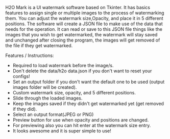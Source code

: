 H2O Mark is a UI watermark software based on Tkinter.
It has basics features to assign single or multiple images to the process of watermarking them.
You can adjust the watermark size,Opacity, and place it in 5 different positions.
The software will create a JSON file to make use of the data that needs for the operation.
It can read or save to this JSON file things like the images that you wish to get watermarked, the watermark will stay
saved and unchanged after closing the program, the images will get removed of the file if they get watermarked.

Features / Instructions:
- Required to load watermark before the image/s.
- Don't delete the data/h2o data.json if you don't want to reset your configs!
- Set an output folder if you don't want the default one to be used (output images folder will be created).
- Custom watermark size, opacity, and 5 different positions.
- Slide through the loaded images.
- Keep the images saved if they didn't get watermarked yet (get removed if they did).
- Select an output format(JPEG or PNG)
- Preview button for use when opacity and positions are changed.
- For previewing also you can hit enter at the watermark size entry.
- It looks awesome and it is super simple to use!
